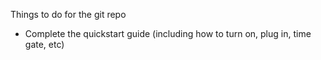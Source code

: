 Things to do for the git repo

- Complete the quickstart guide (including how to turn on, plug in, time gate, etc)
